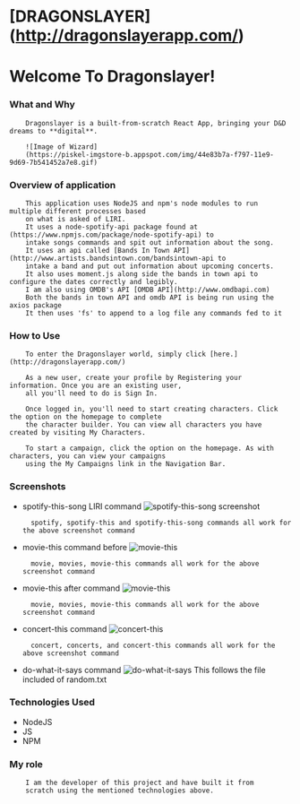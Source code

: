 # [DRAGONSLAYER] (http://dragonslayerapp.com/)

# Welcome To Dragonslayer!

### What and Why
        Dragonslayer is a built-from-scratch React App, bringing your D&D dreams to **digital**. 

        ![Image of Wizard]
        (https://piskel-imgstore-b.appspot.com/img/44e83b7a-f797-11e9-9d69-7b541452a7e8.gif)

### Overview of application
        This application uses NodeJS and npm's node modules to run multiple different processes based 
        on what is asked of LIRI.
        It uses a node-spotify-api package found at (https://www.npmjs.com/package/node-spotify-api) to 
        intake songs commands and spit out information about the song.
        It uses an api called [Bands In Town API](http://www.artists.bandsintown.com/bandsintown-api to 
        intake a band and put out information about upcoming concerts.
        It also uses moment.js along side the bands in town api to configure the dates correctly and legibly.
        I am also using OMDB's API [OMDB API](http://www.omdbapi.com)
        Both the bands in town API and omdb API is being run using the axios package
        It then uses 'fs' to append to a log file any commands fed to it

### How to Use
        To enter the Dragonslayer world, simply click [here.] (http://dragonslayerapp.com/) 

        As a new user, create your profile by Registering your information. Once you are an existing user, 
        all you'll need to do is Sign In. 

        Once logged in, you'll need to start creating characters. Click the option on the homepage to complete 
        the character builder. You can view all characters you have created by visiting My Characters. 

        To start a campaign, click the option on the homepage. As with characters, you can view your campaigns 
        using the My Campaigns link in the Navigation Bar. 


### Screenshots
* spotify-this-song LIRI command
![spotify-this-song screenshot](./assets/screenshots/spotify-this-song.png)

        spotify, spotify-this and spotify-this-song commands all work for the above screenshot command

* movie-this command before
![movie-this](./assets/screenshots/beforecommand.png)

        movie, movies, movie-this commands all work for the above screenshot command


* movie-this after command
![movie-this](./assets/screenshots/command.png)

        movie, movies, movie-this commands all work for the above screenshot command

* concert-this command
![concert-this](./assets/screenshots/concert-this.png)

        concert, concerts, and concert-this commands all work for the above screenshot command

* do-what-it-says command
![do-what-it-says](./assets/screenshots/do-what-it-says.png)
        This follows the file included of random.txt


### Technologies Used
* NodeJS
* JS
* NPM

### My role

        I am the developer of this project and have built it from 
        scratch using the mentioned technologies above.